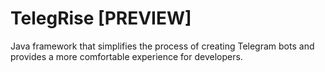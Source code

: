 # TelegRise [PREVIEW]
Java framework that simplifies the process of creating Telegram bots and provides a more comfortable experience for developers.
